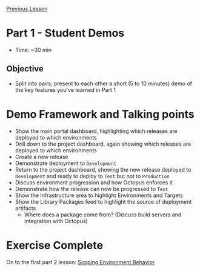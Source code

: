 [Previous Lesson](part-1-lesson-6.md)

# Part 1 - Student Demos
- Time: ~30 min

## Objective
- Split into pairs, present to each other a short (5 to 10 minutes) demo of the key features you've learned in Part 1

# Demo Framework and Talking points
- Show the main portal dashboard, highlighting which releases are deployed to which environments
- Drill down to the project dashboard, again showing which releases are deployed to which environments
- Create a new release 
- Demonstrate deployment to `Development`
- Return to the project dashboard, showing the new release deployed to `Development` and ready to deploy to `Test` but not to `Production`
- Discuss environment progression and how Octopus enforces it
- Demonstrate how the release can now be progressed to `Test`
- Show the Infrastructure area to highlight Environments and Targets
- Show the Library Packages feed to highlight the source of deployment artifacts
  - Where does a package come from? (Discuss build servers and integration with Octopus)

# Exercise Complete
On to the first part 2 lesson: [Scoping Environment Behavior](part-2-lesson-1.md)